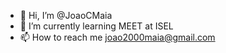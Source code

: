 - 👋 Hi, I’m @JoaoCMaia
- 🌱 I’m currently learning MEET at ISEL
- 📫 How to reach me joao2000maia@gmail.com

<!---
JoaoCMaia/JoaoCMaia is a ✨ special ✨ repository because its `README.md` (this file) appears on your GitHub profile.
You can click the Preview link to take a look at your changes.
--->
